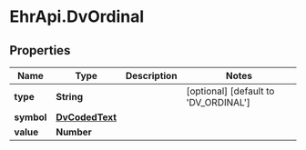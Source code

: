 # EhrApi.DvOrdinal

## Properties
Name | Type | Description | Notes
------------ | ------------- | ------------- | -------------
**type** | **String** |  | [optional] [default to &#x27;DV_ORDINAL&#x27;]
**symbol** | [**DvCodedText**](DvCodedText.md) |  | 
**value** | **Number** |  | 
